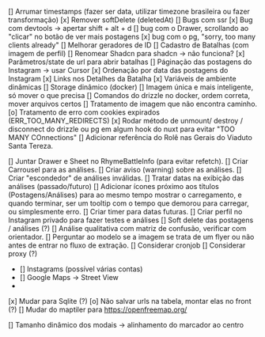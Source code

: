 [] Arrumar timestamps (fazer ser data, utilizar timezone brasileira ou fazer transformação)
[x] Remover softDelete (deletedAt)
[] Bugs com ssr
[x] Bug com devtools -> apertar shift + alt + d
[] bug com o Drawer, scrollando ao "clicar" no botão de ver mais postagens
[x] bug com o pg, "sorry, too many clients already"
[] Melhorar geradores de ID
[] Cadastro de Batalhas (com imagem de perfil)
[] Renomear Shadcn para shadcn -> não funciona?
[x] Parâmetros/state de url para abrir batalhas
[] Páginação das postagens do Instagram -> usar Cursor
[x] Ordenação por data das postagens do Instagram
[x] Links nos Detalhes da Batalha
[x] Variáveis de ambiente dinâmicas
[] Storage dinâmico (docker)
[] Imagem única e mais inteligente, só mover o que precisa
[] Comandos do drizzle no docker, ordem correta, mover arquivos certos
[] Tratamento de imagem que não encontra caminho.
[o] Tratamento de erro com cookies expirados (ERR_TOO_MANY_REDIRECTS)
[x] Rodar método de unmount/ destroy / disconnect do drizzle ou pg em algum hook do nuxt para evitar "TOO MANY COnnections"
[] Adicionar referência do Rolê nas Gerais do Viaduto Santa Tereza.

[] Juntar Drawer e Sheet no RhymeBattleInfo (para evitar refetch).
[] Criar Carrousel para as análises.
[] Criar aviso (warning) sobre as análises.
[] Criar "escondedor" de análises inválidas.
[] Tratar datas na exibição das análises (passado/futuro)
[] Adicionar ícones próximo aos títulos (Postagens/Análises) para ao mesmo tempo mostrar o carregamento, e quando terminar, ser um tooltip com o tempo que demorou para carregar, ou simplesmente erro.
[] Criar timer para datas futuras.
[] Criar perfil no Instagram privado para fazer testes e análises
[] Soft delete das postagens / análises (?)
[] Análise qualitativa com matriz de confusão, verificar com orientador.
[] Perguntar ao modelo se a imagem se trata de um flyer ou não antes de entrar no fluxo de extração.
[] Considerar cronjob
[] Considerar proxy (?)

- [] Instagrams (possível várias contas)
- [] Google Maps -> Street View
-

[x] Mudar para Sqlite (?)
[o] Não salvar urls na tabela, montar elas no front (?)
[] Mudar do maptiler para https://openfreemap.org/

[] Tamanho dinâmico dos modais -> alinhamento do marcador ao centro

